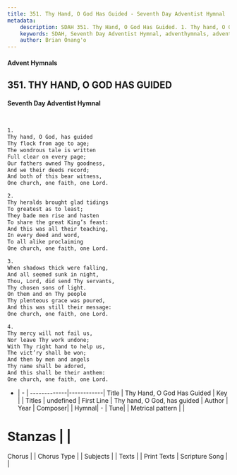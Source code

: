 ```yaml
---
title: 351. Thy Hand, O God Has Guided - Seventh Day Adventist Hymnal
metadata:
    description: SDAH 351. Thy Hand, O God Has Guided. 1. Thy hand, O God, has guided Thy flock from age to age; The wondrous tale is written Full clear on every page; Our fathers owned Thy goodness, And we their deeds record; And both of this bear witness, One church, one faith, one Lord.
    keywords: SDAH, Seventh Day Adventist Hymnal, adventhymnals, advent hymnals, Thy Hand, O God Has Guided, Thy hand, O God, has guided 
    author: Brian Onang'o
---
```


#### Advent Hymnals
## 351. THY HAND, O GOD HAS GUIDED
#### Seventh Day Adventist Hymnal

```txt


1.
Thy hand, O God, has guided
Thy flock from age to age;
The wondrous tale is written
Full clear on every page;
Our fathers owned Thy goodness,
And we their deeds record;
And both of this bear witness,
One church, one faith, one Lord.

2.
Thy heralds brought glad tidings
To greatest as to least;
They bade men rise and hasten
To share the great King’s feast:
And this was all their teaching,
In every deed and word,
To all alike proclaiming
One church, one faith, one Lord.

3.
When shadows thick were falling,
And all seemed sunk in night,
Thou, Lord, did send Thy servants,
Thy chosen sons of light.
On them and on Thy people
Thy plenteous grace was poured,
And this was still their message:
One church, one faith, one Lord.

4.
Thy mercy will not fail us,
Nor leave Thy work undone;
With Thy right hand to help us,
The vict’ry shall be won;
And then by men and angels
Thy name shall be adored,
And this shall be their anthem:
One church, one faith, one Lord.


```

- |   -  |
-------------|------------|
Title | Thy Hand, O God Has Guided |
Key |  |
Titles | undefined |
First Line | Thy hand, O God, has guided |
Author | 
Year | 
Composer|  |
Hymnal|  - |
Tune|  |
Metrical pattern | |
# Stanzas |  |
Chorus |  |
Chorus Type |  |
Subjects |  |
Texts |  |
Print Texts | 
Scripture Song |  |
  
